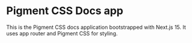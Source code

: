 # Pigment CSS Docs app

This is the Pigment CSS docs application bootstrapped with Next.js 15. It uses app router and
Pigment CSS for styling.

